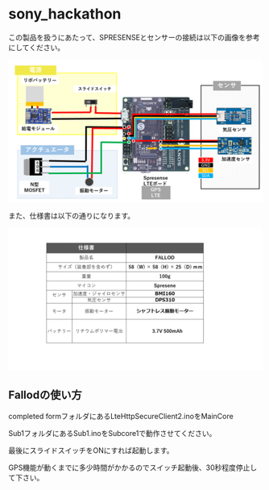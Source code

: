 # sony_hackathon

この製品を扱うにあたって、SPRESENSEとセンサーの接続は以下の画像を参考にしてください。

![接続](./image/image1.png)

また、仕様書は以下の通りになります。

![仕様](./image/image2.png)

## Fallodの使い方
completed formフォルダにあるLteHttpSecureClient2.inoをMainCore　

Sub1フォルダにあるSub1.inoをSubcore1で動作させてください。

最後にスライドスイッチをONにすれば起動します。

GPS機能が動くまでに多少時間がかかるのでスイッチ起動後、30秒程度停止して下さい。
